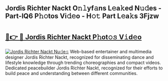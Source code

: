 ## Jordis Richter Nackt O𝚗𝚕yf𝚊ns L𝚎a𝚔ed N𝚞𝚍es - Part-lQ6 P𝚑𝚘tos Vi𝚍𝚎o - H𝚘𝚝 Part L𝚎a𝚔s 3Fjzw

# <h2><a href="http://kf15ms.oniu.top/?m=Jordis+Richter+Nackt">🔗👉 🔴 Jordis Richter Nackt P𝚑ot𝚘𝚜 V𝚒d𝚎o</a></h2>

[![Jordis Richter Nackt Nu𝚍e𝚜](https://i.imgur.com/0qMVB7G.gif)](http://kf15ms.oniu.top/?m=Jordis+Richter+Nackt)
Web-based entertainer and multimedia designer Jordis Richter Nackt, recognized for disseminating dance and lifestyle knowledge through trending choreographies and compact videos. Dedicated peacebuilder Jordis Richter Nackt, recognized for their efforts to build peace and understanding between different communities.  
